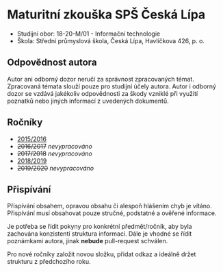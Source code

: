 # Maturitní zkouška SPŠ Česká Lípa
- Studijní obor: 18-20-M/01 - Informační technologie
- Škola: Střední průmyslová škola, Česká Lípa, Havlíčkova 426, p. o.

## Odpovědnost autora
Autor ani odborný dozor neručí za správnost zpracovaných témat. Zpracovaná témata slouží pouze pro studijní účely autora. Autor i odborný dozor se vzdává jakékoliv odpovědnosti za škody vzniklé při využití poznatků nebo jiných informací z uvedených dokumentů.

## Ročníky
- [2015/2016](2015-2016)
- ~~2016/2017~~ *nevypracováno*
- ~~2017/2018~~ *nevypracováno*
- [2018/2019](2018-2019)
- ~~2019/2020~~ *nevypracováno*

## Přispívání
Příspívání obsahem, opravou obsahu či alespoň hlášením chyb je vítáno.  Přispívání musí obsahovat pouze stručné, podstatné a ověřené informace.

Je potřeba se řídit pokyny pro konkrétní předmět/ročník, aby byla zachována konzistentí struktura informací. Dále je vhodné se řídit poznámkami autora, jinak **nebude** pull-request schválen.

Pro nové ročníky založit novou složku, přidat odkaz a ideálně držet strukturu z předchozího roku.
